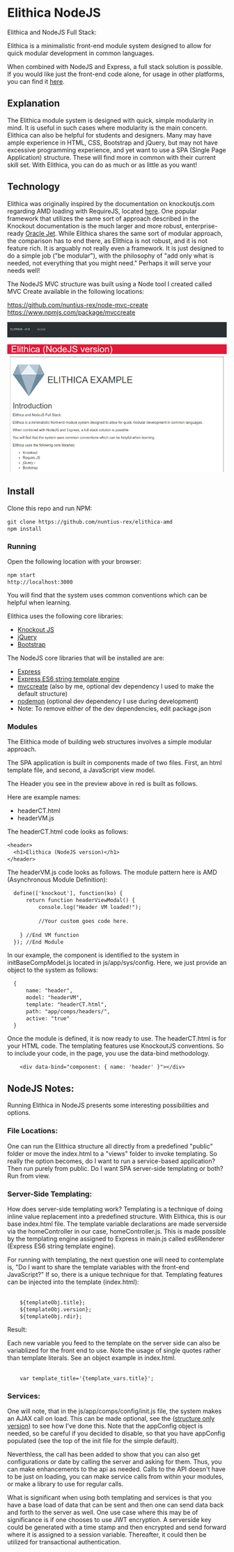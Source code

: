 # Elithica NodeJS

<p>Elithica and NodeJS Full Stack:</p>

<p>Elithica is a minimalistic front-end module system designed to allow for quick modular development in common languages.</p>

<p>When combined with NodeJS and Express, a full stack solution is possible. If you would like just the front-end code alone, for usage in other platforms, you can find it <a href="https://github.com/nuntius-rex/elithica-amd"  target="_blank">here</a>. </p>

## Explanation

<p>The Elithica module system is designed with quick, simple modularity in mind. It is useful in such cases where modularity is the main concern. Elithica can also be helpful for students and designers. Many may have ample experience in HTML, CSS, Bootstrap and jQuery, but may not have excessive programming experience, and yet want to use a SPA (Single Page Application) structure. These will find more in common with their current skill set. With Elithica, you can do as much or as little as you want!</p>

## Technology

<p>Elithica was originally inspired by the documentation on knockoutjs.com regarding AMD loading with RequireJS, located <a href="https://knockoutjs.com/documentation/amd-loading.html" target="_blank">here</a>. One popular framework that utilizes the same sort of approach described in the Knockout documentation is the much larger and more robust, enterprise-ready <a href="https://www.oracle.com/webfolder/technetwork/jet/index-alta.html" target="_blank">Oracle Jet</a>. While Elithica shares the same sort of modular approach, the comparison has to end there, as Elithica is not robust, and it is not feature rich. It is arguably not really even a framework. It is just designed to do a simple job ("be modular"), with the philosophy of "add only what is needed, not everything that you might need." Perhaps it will serve your needs well!    
</p>

<p>The NodeJS MVC structure was built using a Node tool I created called MVC Create available in the following locations:</p>
<a href="https://github.com/nuntius-rex/node-mvc-create">https://github.com/nuntius-rex/node-mvc-create</a><br>
<a href="https://www.npmjs.com/package/mvccreate">https://www.npmjs.com/package/mvccreate</a>



![Preview](/public/img/preview.png?raw=true "Preview")

## Install

Clone this repo and run NPM:

```
git clone https://github.com/nuntius-rex/elithica-amd
npm install
```
### Running

Open the following location with your browser:

```
npm start
http://localhost:3000
```
<p>You will find that the system uses common conventions which can be helpful when learning.</p>

<p>Elithica uses the following core libraries:
  <ul>
    <li><a href="https://knockoutjs.com/">Knockout JS</a></li>
    <li><a href="https://jquery.com/">jQuery</a></li>
    <li><a href="https://getbootstrap.com/">Bootstrap</a></li>
  </ul>
</p>

<p>The NodeJS core libraries that will be installed are are:
  <ul>
    <li><a href="https://www.npmjs.com/package/express">Express</a></li>
    <li><a href="https://www.npmjs.com/package/express-es6-template-engine">Express ES6 string template engine</a></li>
    <li><a href="https://www.npmjs.com/package/mvccreate">mvccreate</a> (also by me, optional dev dependency I used to make the default structure)</li>
    <li><a href="https://www.npmjs.com/package/nodemon">nodemon</a> (optional dev dependency I use during development)</li>
    <li>Note: To remove either of the dev dependencies, edit package.json</li>
  </ul>
</p>


### Modules

<p>The Elithica mode of building web structures involves a simple modular approach.</p>

<p>The SPA application is built in components made of two files. First, an html template file, and second, a JavaScript view model.</p>

<p>The Header you see in the preview above in red is built as follows.</p>

<p>Here are example names:
  <ul>
    <li>headerCT.html</li>
    <li>headerVM.js</li>
  </ul>
</p>

<p>
  The headerCT.html code looks as follows:
</p>

```
<header>
  <h1>Elithica (NodeJS version)</h1>
</header>
```

<p>
  The headerVM.js code looks as follows. The module pattern here is AMD (Asynchronous Module Definition):
</p>


```
  define(['knockout'], function(ko) {
      return function headerViewModal() {
          console.log("Header VM loaded!");

          //Your custom goes code here.

    } //End VM function
  }); //End Module

```

<p>
  In our example, the component is identified to the system in initBaseCompModel.js located in js/app/sys/config. Here, we just provide an object to the system as follows:
</p>

```
  {
      name: "header",
      model: "headerVM",
      template: "headerCT.html",
      path: "app/comps/headers/",
      active: "true"
  }

  ```

<p>
  Once the module is defined, it is now ready to use.
  The headerCT.html is for your HTML code. The templating features use KnockoutJS conventions. So to include your code, in the page, you use the data-bind methodology.
</p>

```
    <div data-bind="component: { name: 'header' }"></div>
```

## NodeJS Notes:

<p>Running Elithica in NodeJS presents some interesting possibilities and options.</p>

### File Locations:

<p>One can run the Elithica structure all directly from a predefined "public" folder or move the index.html to a "views" folder to invoke templating. So really the option becomes, do I want to run a service-based application? Then run purely from public. Do I want SPA server-side templating or both? Run from view.</p>

### Server-Side Templating:

<p>How does server-side templating work? Templating is a technique of doing inline value replacement into a predefined structure.
  With Elithica, this is our base index.html file. The template variable declarations are made serverside via the homeController
  in our case, homeController.js. This is made possible by the templating engine assigned to Express in main.js called es6Renderer (Express ES6 string template engine).
</p>

<p>For running with templating, the next question one will need to contemplate is, "Do I want to share the template variables with the front-end JavaScript?" If so, there is a unique technique for that. Templating features can be injected into the template (index.html):
</p>

```

    ${templateObj.title};
    ${templateObj.version};
    ${templateObj.rdir};

```

<p>
  Result:<br>
  <!-- The above syntax like ${templateObj.title} will only work directly in index.html.
  Inside of modules, populate from the view model, in this case bodyVM.js: -->
  <div id="templateObjResults">
    <!-- populated from bodyVM.js -->
  </div>
</p>

<p>
  Each new variable you feed to the template on the server side can also be variablized for the front end to use.
  Note the usage of single quotes rather than template literals. See an object example in index.html.
</p>

```

    var template_title='{template_vars.title}';

```

### Services:

<p>
  One will note, that in the js/app/comps/config/init.js file, the system makes an AJAX call on load. This can be made optional, see the (<a href="https://github.com/nuntius-rex/elithica-amd.git">structure only version</a>) to see how I've done this. Note that the appConfig object is needed, so be careful if you decided to disable, so that you have appConfig populated (see the top of the init file for the simple default).
</p>
<p>
  Neverthless, the call has been added to show that you can also get configurations or date by calling the server and asking for them. Thus, you can make enhancements to the api as needed. Calls to the API doesn't have to be just on loading, you can make service calls from within your modules, or make a library to use for regular calls.
</p>
<p>
  What is significant when using both templating and services is that you have a base load of data that can be sent and then one can send data back and forth to the server as well. One use case where this may be of significance is if one chooses to use JWT encryption. A serverside key could be generated with a time stamp and then encrypted and send forward where it is assigned to a session variable. Thereafter, it could then be utilized for transactional authentication.
</p>
